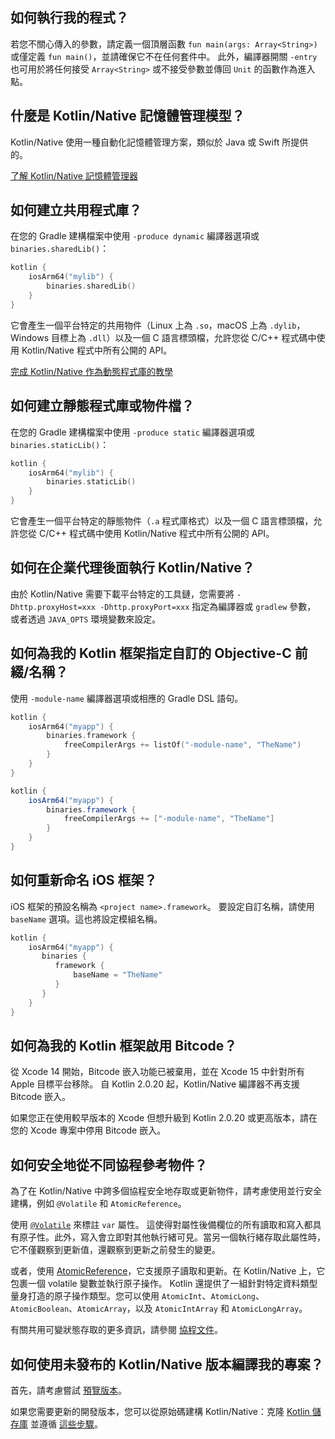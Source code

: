 [//]: # (title: Kotlin/Native 常見問題)

## 如何執行我的程式？

若您不關心傳入的參數，請定義一個頂層函數 `fun main(args: Array<String>)` 或僅定義 `fun main()`，並請確保它不在任何套件中。
此外，編譯器開關 `-entry` 也可用於將任何接受 `Array<String>` 或不接受參數並傳回 `Unit` 的函數作為進入點。

## 什麼是 Kotlin/Native 記憶體管理模型？

Kotlin/Native 使用一種自動化記憶體管理方案，類似於 Java 或 Swift 所提供的。

[了解 Kotlin/Native 記憶體管理器](native-memory-manager.md)

## 如何建立共用程式庫？

在您的 Gradle 建構檔案中使用 `-produce dynamic` 編譯器選項或 `binaries.sharedLib()`：

```kotlin
kotlin {
    iosArm64("mylib") {
        binaries.sharedLib()
    }
}
```

它會產生一個平台特定的共用物件（Linux 上為 `.so`，macOS 上為 `.dylib`，Windows 目標上為 `.dll`）以及一個 C 語言標頭檔，允許您從 C/C++ 程式碼中使用 Kotlin/Native 程式中所有公開的 API。

[完成 Kotlin/Native 作為動態程式庫的教學](native-dynamic-libraries.md)

## 如何建立靜態程式庫或物件檔？

在您的 Gradle 建構檔案中使用 `-produce static` 編譯器選項或 `binaries.staticLib()`：

```kotlin
kotlin {
    iosArm64("mylib") {
        binaries.staticLib()
    }
}
```

它會產生一個平台特定的靜態物件（`.a` 程式庫格式）以及一個 C 語言標頭檔，允許您從 C/C++ 程式碼中使用 Kotlin/Native 程式中所有公開的 API。

## 如何在企業代理後面執行 Kotlin/Native？

由於 Kotlin/Native 需要下載平台特定的工具鏈，您需要將 `-Dhttp.proxyHost=xxx -Dhttp.proxyPort=xxx` 指定為編譯器或 `gradlew` 參數，
或者透過 `JAVA_OPTS` 環境變數來設定。

## 如何為我的 Kotlin 框架指定自訂的 Objective-C 前綴/名稱？

使用 `-module-name` 編譯器選項或相應的 Gradle DSL 語句。

<tabs group="build-script">
<tab title="Kotlin" group-key="kotlin">

```kotlin
kotlin {
    iosArm64("myapp") {
        binaries.framework {
            freeCompilerArgs += listOf("-module-name", "TheName")
        }
    }
}
```

</tab>
<tab title="Groovy" group-key="groovy">

```groovy
kotlin {
    iosArm64("myapp") {
        binaries.framework {
            freeCompilerArgs += ["-module-name", "TheName"]
        }
    }
}
```

</tab>
</tabs>

## 如何重新命名 iOS 框架？

iOS 框架的預設名稱為 `<project name>.framework`。
要設定自訂名稱，請使用 `baseName` 選項。這也將設定模組名稱。

```kotlin
kotlin {
    iosArm64("myapp") {
       binaries {
          framework {
              baseName = "TheName"
          }
       }
    }
}
```

## 如何為我的 Kotlin 框架啟用 Bitcode？

從 Xcode 14 開始，Bitcode 嵌入功能已被棄用，並在 Xcode 15 中針對所有 Apple 目標平台移除。
自 Kotlin 2.0.20 起，Kotlin/Native 編譯器不再支援 Bitcode 嵌入。

如果您正在使用較早版本的 Xcode 但想升級到 Kotlin 2.0.20 或更高版本，請在您的 Xcode 專案中停用 Bitcode 嵌入。

## 如何安全地從不同協程參考物件？

為了在 Kotlin/Native 中跨多個協程安全地存取或更新物件，請考慮使用並行安全建構，例如 `@Volatile` 和 `AtomicReference`。

使用 [`@Volatile`](https://kotlinlang.org/api/core/kotlin-stdlib/kotlin.concurrent/-volatile/) 來標註 `var` 屬性。
這使得對屬性後備欄位的所有讀取和寫入都具有原子性。此外，寫入會立即對其他執行緒可見。當另一個執行緒存取此屬性時，它不僅觀察到更新值，還觀察到更新之前發生的變更。

或者，使用 [AtomicReference](https://kotlinlang.org/api/core/kotlin-stdlib/kotlin.concurrent.atomics/-atomic-reference/)，它支援原子讀取和更新。在 Kotlin/Native 上，它包裹一個 volatile 變數並執行原子操作。
Kotlin 還提供了一組針對特定資料類型量身打造的原子操作類型。您可以使用 `AtomicInt`、`AtomicLong`、`AtomicBoolean`、`AtomicArray`，以及 `AtomicIntArray` 和 `AtomicLongArray`。

有關共用可變狀態存取的更多資訊，請參閱 [協程文件](shared-mutable-state-and-concurrency.md)。

## 如何使用未發布的 Kotlin/Native 版本編譯我的專案？

首先，請考慮嘗試 [預覽版本](eap.md)。

如果您需要更新的開發版本，您可以從原始碼建構 Kotlin/Native：克隆 [Kotlin 儲存庫](https://github.com/JetBrains/kotlin) 並遵循 [這些步驟](https://github.com/JetBrains/kotlin/blob/master/kotlin-native/README.md#building-from-source)。